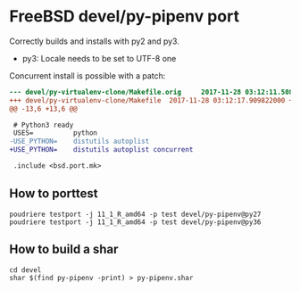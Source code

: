 FreeBSD devel/py-pipenv port
============================

Correctly builds and installs with py2 and py3.

- py3: Locale needs to be set to UTF-8 one

Concurrent install is possible with a patch:

```diff
--- devel/py-virtualenv-clone/Makefile.orig     2017-11-28 03:12:11.508492000 +0000
+++ devel/py-virtualenv-clone/Makefile  2017-11-28 03:12:17.909822000 +0000
@@ -13,6 +13,6 @@

 # Python3 ready
 USES=          python
-USE_PYTHON=    distutils autoplist
+USE_PYTHON=    distutils autoplist concurrent

 .include <bsd.port.mk>
```

## How to porttest

```
poudriere testport -j 11_1_R_amd64 -p test devel/py-pipenv@py27
poudriere testport -j 11_1_R_amd64 -p test devel/py-pipenv@py36
```

## How to build a shar

```
cd devel
shar $(find py-pipenv -print) > py-pipenv.shar
```
